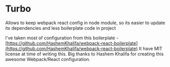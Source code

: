 # Turbo

Allows to keep webpack react config in node module,
so its easier to update its dependencies and less boilerplate code in project

I've taken most of configuration from this boilerplate - [https://github.com/HashemKhalifa/webpack-react-boilerplate](https://github.com/HashemKhalifa/webpack-react-boilerplate)
It have MIT license at time of writing this.
Big thanks to Hashem Khalifa for creating this awesome Webpack/React configuration.
